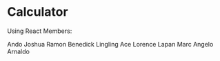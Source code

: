 # Calculator
Using React
Members:

Ando Joshua 
Ramon Benedick Lingling
Ace Lorence Lapan
Marc Angelo Arnaldo
